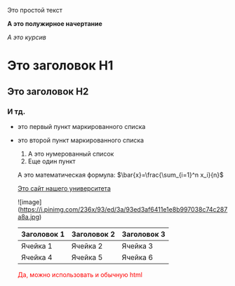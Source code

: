 Это простой текст

**А это полужирное начертание**

*А это курсив*

# Это заголовок H1

## Это заголовок H2

### И тд.

- это первый пункт маркированного списка

- это второй пункт маркированного списка

  1. А это нумерованный список
  2. Еще один пункт
 
  А это математическая формула: $\bar{x}=\frac{\sum_{i=1}^n x_i}{n}$

  [Это сайт нашего университета](https://mguu.ru/)

  ![image] (https://i.pinimg.com/236x/93/ed/3a/93ed3af6411e1e8b997038c74c287a8a.jpg)

  |Заголовок 1|Заголовок 2|Заголовок 3|
  |-----------|-----------|-----------|
  |Ячейка 1|Ячейка 2|Ячейка 3|
  |Ячейка 4|Ячейка 5|Ячейка 6|


  <p> <font color=red>Да, можно использовать и обычную html</font></p>
